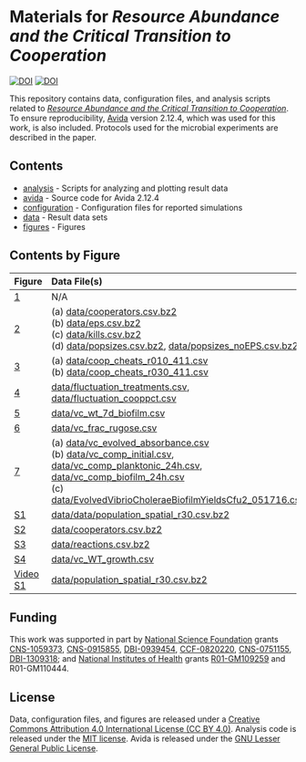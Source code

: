 # Materials for *Resource Abundance and the Critical Transition to Cooperation*

[![DOI](https://zenodo.org/badge/DOI/10.5281/zenodo.236468.svg)](https://doi.org/10.5281/zenodo.236468)
[![DOI](https://img.shields.io/badge/Paper-10.1111%2Fjeb.13039-blue.svg)](https://dx.doi.org/10.1111/jeb.13039)

This repository contains data, configuration files, and analysis scripts related to *[Resource Abundance and the Critical Transition to Cooperation](https://dx.doi.org/10.1111/jeb.13039)*.
To ensure reproducibility, [Avida](http://avida.devosoft.org) version 2.12.4, which was used for this work, is also included.
Protocols used for the microbial experiments are described in the paper.


## Contents

* [analysis](analysis) - Scripts for analyzing and plotting result data
* [avida](avida) - Source code for Avida 2.12.4
* [configuration](configuration) - Configuration files for reported simulations
* [data](data) - Result data sets
* [figures](figures) - Figures


## Contents by Figure

| Figure  | Data File(s)   | Analysis      | 
|:--------|:---------------|:--------------|
| [1](figures/avida_diagram.tiff) | N/A            | N/A           |
| [2](figures/avida_combined.pdf) | (a) [data/cooperators.csv.bz2](data/cooperators.csv.bz2)<br>(b) [data/eps.csv.bz2](data/eps.csv.bz2)<br>(c) [data/kills.csv.bz2](data/kills.csv.bz2)<br>(d) [data/popsizes.csv.bz2](data/popsizes.csv.bz2), [data/popsizes_noEPS.csv.bz2](data/popsizes_noEPS.csv.bz2) | [analysis/plot_avida_combined.R](analysis/plot_avida_combined.R) |
| [3](figures/avida_population_stacks.pdf) | (a) [data/coop_cheats_r010_411.csv](data/coop_cheats_r010_411.csv)<br>(b) [data/coop_cheats_r030_411.csv](data/coop_cheats_r030_411.csv) | [analysis/plot_avida_popstacks.R](analysis/plot_avida_popstacks.R) |
| [4](figures/avida_fluctuation_cooppct.pdf) | [data/fluctuation_treatments.csv](data/fluctuation_treatments.csv), [data/fluctuation_cooppct.csv](data/fluctuation_cooppct.csv) | [analysis/plot_avida_fluctuation.R](analysis/plot_avida_fluctuation.R) |
| [5](figures/vc_biofilm_7dWT.pdf) | [data/vc_wt_7d_biofilm.csv](data/vc_wt_7d_biofilm.csv) | [analysis/plot_vc_biofilm.R](analysis/plot_vc_biofilm.R) |
| [6](figures/vc_frac_rugose.pdf) | [data/vc_frac_rugose.csv](data/vc_frac_rugose.csv) | [analysis/plot_vc_rugose.R](analysis/plot_vc_rugose.R) |
| [7](figures/vc_evolved_combined.pdf) | (a) [data/vc_evolved_absorbance.csv](data/vc_evolved_absorbance.csv)<br>(b) [data/vc_comp_initial.csv](data/vc_comp_initial.csv), [data/vc_comp_planktonic_24h.csv](data/vc_comp_planktonic_24h.csv), [data/vc_comp_biofilm_24h.csv](data/vc_comp_biofilm_24h.csv)<br>(c) [data/EvolvedVibrioCholeraeBiofilmYieldsCfu2_051716.csv](data/EvolvedVibrioCholeraeBiofilmYieldsCfu2_051716.csv) | [analysis/plot_vc_evolved_all.R](analysis/plot_vc_evolved_all.R) |
| [S1](figures/avida_population_r30_49685.pdf) | [data/data/population_spatial_r30.csv.bz2](data/data/population_spatial_r30.csv.bz2) | [analysis/plot_avida_population.R](analysis/plot_avida_population.R) |
| [S2](figures/avida_cooperators_trajectories.pdf) | [data/cooperators.csv.bz2](data/cooperators.csv.bz2) | [analysis/plot_avida_coop_trajectories.R](analysis/plot_avida_coop_trajectories.R) |
| [S3](figures/avida_reactions_ORN_EQU.pdf) | [data/reactions.csv.bz2](data/reactions.csv.bz2) | [analysis/plot_avida_EQU.R](analysis/plot_avida_EQU.R) |
| [S4](figures/vc_growth_WT.pdf) | [data/vc_WT_growth.csv](data/vc_WT_growth.csv) | [analysis/plot_vc_growth.R](analysis/plot_vc_growth.R) |
| [Video S1](figures/avida_population_r30.mp4) | [data/population_spatial_r30.csv.bz2](data/population_spatial_r30.csv.bz2) | [analysis/make_population_video.R](analysis/make_population_video.R) |


## Funding

This work was supported in part by [National Science Foundation](https://www.nsf.gov) grants [CNS-1059373](https://www.nsf.gov/awardsearch/showAward?AWD_ID=1059373), [CNS-0915855](https://www.nsf.gov/awardsearch/showAward?AWD_ID=0915855), [DBI-0939454](https://www.nsf.gov/awardsearch/showAward?AWD_ID=0939454), [CCF-0820220](https://www.nsf.gov/awardsearch/showAward?AWD_ID=0820220), [CNS-0751155](https://www.nsf.gov/awardsearch/showAward?AWD_ID=0751155), [DBI-1309318](https://www.nsf.gov/awardsearch/showAward?AWD_ID=1309318); and [National Institutes of Health](https://www.nih.gov) grants [R01-GM109259](https://projectreporter.nih.gov/project_info_description.cfm?aid=9102193) and R01-GM110444. 


## License

Data, configuration files, and figures are released under a [Creative Commons Attribution 4.0 International License (CC BY 4.0)](https://creativecommons.org/licenses/by/4.0/).
Analysis code is released under the [MIT license](https://opensource.org/licenses/MIT).
Avida is released under the [GNU Lesser General Public License](https://www.gnu.org/licenses/lgpl.html).
